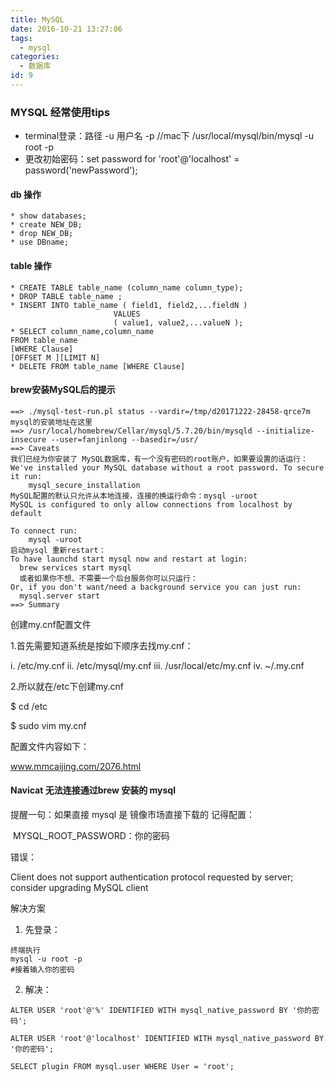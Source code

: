```yaml
---
title: MySQL
date: 2016-10-21 13:27:06
tags:
  - mysql
categories:
  - 数据库
id: 9
---
```


### MYSQL 经常使用tips
* terminal登录：路径 -u 用户名 -p //mac下 /usr/local/mysql/bin/mysql -u root -p
* 更改初始密码：set password for 'root'@'localhost' = password('newPassword');

#### db 操作
```
* show databases;
* create NEW_DB;
* drop NEW_DB;
* use DBname;
```

#### table 操作
```
* CREATE TABLE table_name (column_name column_type);
* DROP TABLE table_name ;
* INSERT INTO table_name ( field1, field2,...fieldN )
                       VALUES
                       ( value1, value2,...valueN );
* SELECT column_name,column_name
FROM table_name
[WHERE Clause]
[OFFSET M ][LIMIT N]
* DELETE FROM table_name [WHERE Clause]
```
#### brew安装MySQL后的提示

```
==> ./mysql-test-run.pl status --vardir=/tmp/d20171222-28458-qrce7m
mysql的安装地址在这里
==> /usr/local/homebrew/Cellar/mysql/5.7.20/bin/mysqld --initialize-insecure --user=fanjinlong --basedir=/usr/
==> Caveats
我们已经为你安装了 MySQL数据库，有一个没有密码的root账户，如果要设置的话运行：
We've installed your MySQL database without a root password. To secure it run:
    mysql_secure_installation
MySQL配置的默认只允许从本地连接，连接的换运行命令：mysql -uroot
MySQL is configured to only allow connections from localhost by default

To connect run:
    mysql -uroot
启动mysql 重新restart：
To have launchd start mysql now and restart at login:
  brew services start mysql
  或者如果你不想、不需要一个后台服务你可以只运行：
Or, if you don't want/need a background service you can just run:
  mysql.server start
==> Summary

```

创建my.cnf配置文件

1.首先需要知道系统是按如下顺序去找my.cnf：

i.    /etc/my.cnf
ii.   /etc/mysql/my.cnf
iii.  /usr/local/etc/my.cnf
iv.  ~/.my.cnf

2.所以就在/etc下创建my.cnf

$ cd /etc

$ sudo vim my.cnf

配置文件内容如下：

www.mmcaijing.com/2076.html 

#### Navicat 无法连接通过brew 安装的 mysql

提醒一句：如果直接 mysql 是 镜像市场直接下载的 记得配置：

​    MYSQL_ROOT_PASSWORD：你的密码

错误：

Client does not support authentication protocol requested by server; consider upgrading MySQL client

解决方案

1. 先登录：

```
终端执行
mysql -u root -p
#接着输入你的密码
```

2. 解决：

```
ALTER USER 'root'@'%' IDENTIFIED WITH mysql_native_password BY '你的密码';

ALTER USER 'root'@'localhost' IDENTIFIED WITH mysql_native_password BY '你的密码';

SELECT plugin FROM mysql.user WHERE User = 'root';
```

 